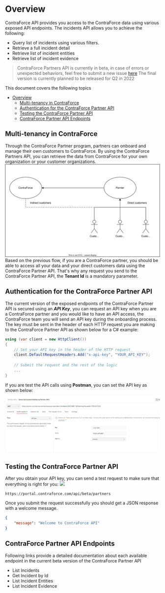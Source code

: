 # Overview
ContraForce API provides you access to the ContraForce data using various exposed API endpoints. 
The incidents API allows you to achieve the following: 
- Query list of incidents using various filters.
- Retrieve a full incident detail 
- Retrieve list of incident entities  
- Retrieve list of incident evidence

> ContraForce Partners API is currently in beta, in case of errors or unexpected behaviors, feel free to submit a new issue [here](https://github.com/ContraForce/contraforce-api/issues/new) 
> The final version is currently planned to be released for Q2 in 2022

This document covers the following topics
- [Overview](#overview)
  - [Multi-tenancy in ContraForce](#multi-tenancy-in-contraforce)
  - [Authentication for the ContraForce Partner API](#authentication-for-the-contraforce-partner-api)
  - [Testing the ContraForce Partner API](#testing-the-contraforce-partner-api)
  - [ContraForce Partner API Endpoints](#contraforce-partner-api-endpoints)

## Multi-tenancy in ContraForce
Through the ContraForce Partner program, partners can onboard and manage their own customers to ContraForce. By using the ContraForce Partners API, you can retrieve the data from ContraForce for your own organization or your customer organizations. 
![ContraForce Multi-Tenancy Diagram](https://raw.githubusercontent.com/ContraForce/contraforce-api/main/Images/Multi-Tenancy%20Flow%20for%20Partners.drawio.svg)
Based on the previous flow, if you are a ContraForce partner, you should be able to access all your data and your direct customers data using the ContraForce Partner API.
That's why any request you send to the ContraForce Partner API, the **Tenant Id** is a mandatory parameter. 

## Authentication for the ContraForce Partner API
The current version of the exposed endpoints of the ContraForce Partner API is secured using an ***API Key***, you can request an API key when you are a ContraForce partner and you would like to have an API access, the ContraForce team you will send an API key during the onboarding process. 
The key must be sent in the header of each HTTP request you are making to the ContraForce Partner API as shown below for a C# example: 
``` C#
using (var client = new HttpClient())
{
	// Set your API key in the header of the HTTP request
	client.DefaultRequestHeaders.Add("x-api-key", "YOUR_API_KEY");
	
	// Submit the request and the rest of the logic
	...
}
```
If you are test the API calls using **Postman**, you can set the API key as shown below: 

![Set API key for the authorization of the HTTP Header](https://github.com/ContraForce/contraforce-api/blob/main/Images/Postman%20screenshot%20for%20authentication.png?raw=true)


## Testing the ContraForce Partner API
After you obtain your API key, you can send a test request to make sure that everything is right for you:
![](https://img.shields.io/badge/HTTP-GET-green)
```
https://portal.contraforce.com/api/beta/partners
```
Once you submit the request successfully you should get a JSON response with a welcome message.
``` JSON
{
	"message": "Welcome to ContraForce API"
}
```

## ContraForce Partner API Endpoints
Following links provide a detailed documentation about each available endpoint in the current beta version of the ContraForce Partner API
- List Incidents 
- Get Incident by Id
- List Incident Entities
- List Incident Evidence